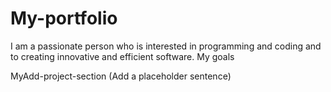 # My-portfolio
I am a passionate person who is interested in programming and coding and to creating innovative and efficient software.
My goals

MyAdd-project-section (Add a placeholder sentence)
